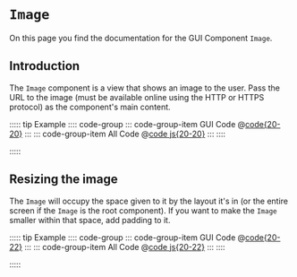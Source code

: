 # `Image`
On this page you find the documentation for the GUI Component `Image`.

## Introduction
The `Image` component is a view that shows an image to the user. Pass the URL to the image (must be available online using the HTTP or HTTPS protocol) as the component's main content.

::::: tip Example
:::: code-group
::: code-group-item GUI Code
@[code{20-20}](introduction.js)
:::
::: code-group-item All Code
@[code js{20-20}](introduction.js)
:::
::::

<ShowApp gui-component="image" filename="introduction" />

:::::





## Resizing the image
The `Image` will occupy the space given to it by the layout it's in (or the entire screen if the `Image` is the root component). If you want to make the `Image` smaller within that space, add padding to it.

::::: tip Example
:::: code-group
::: code-group-item GUI Code
@[code{20-22}](resize.js)
:::
::: code-group-item All Code
@[code js{20-22}](resize.js)
:::
::::

<ShowApp gui-component="image" filename="resize" />

:::::